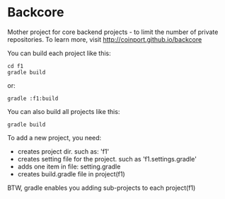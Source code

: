 Backcore
========

Mother project for core backend projects - to limit the number of private repositories. To learn more, visit http://coinport.github.io/backcore

You can build each project like this:

    cd f1
    gradle build

or:

    gradle :f1:build

You can also build all projects like this:

    gradle build

To add a new project, you need:

- creates project dir. such as: 'f1'
- creates setting file for the project. such as 'f1.settings.gradle'
- adds one item in file: setting.gradle
- creates build.gradle file in project(f1)

BTW, gradle enables you adding sub-projects to each project(f1)

